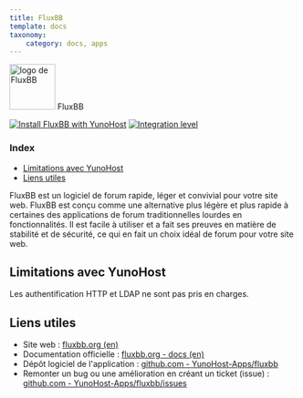 ```yaml
---
title: FluxBB
template: docs
taxonomy:
    category: docs, apps
---
```


<img src="/images/fluxbb_logo.png" height="80px" alt="logo de FluxBB"> FluxBB

[![Install FluxBB with YunoHost](https://install-app.yunohost.org/install-with-yunohost.png)](https://install-app.yunohost.org/?app=fluxbb) [![Integration level](https://dash.yunohost.org/integration/fluxbb.svg)](https://dash.yunohost.org/appci/app/fluxbb)

### Index

- [Limitations avec YunoHost](#limitations-avec-yunohost)
- [Liens utiles](#liens-utiles)

FluxBB est un logiciel de forum rapide, léger et convivial pour votre site web. FluxBB est conçu comme une alternative plus légère et plus rapide à certaines des applications de forum traditionnelles lourdes en fonctionnalités. Il est facile à utiliser et a fait ses preuves en matière de stabilité et de sécurité, ce qui en fait un choix idéal de forum pour votre site web.

## Limitations avec YunoHost

Les authentification HTTP et LDAP ne sont pas pris en charges.

## Liens utiles

 + Site web : [fluxbb.org (en)](https://fluxbb.org/)
 + Documentation officielle : [fluxbb.org - docs (en)](https://fluxbb.org/docs/)
 + Dépôt logiciel de l'application : [github.com - YunoHost-Apps/fluxbb](https://github.com/YunoHost-Apps/fluxbb_ynh)
 + Remonter un bug ou une amélioration en créant un ticket (issue) : [github.com - YunoHost-Apps/fluxbb/issues](https://github.com/YunoHost-Apps/fluxbb_ynh/issues)
